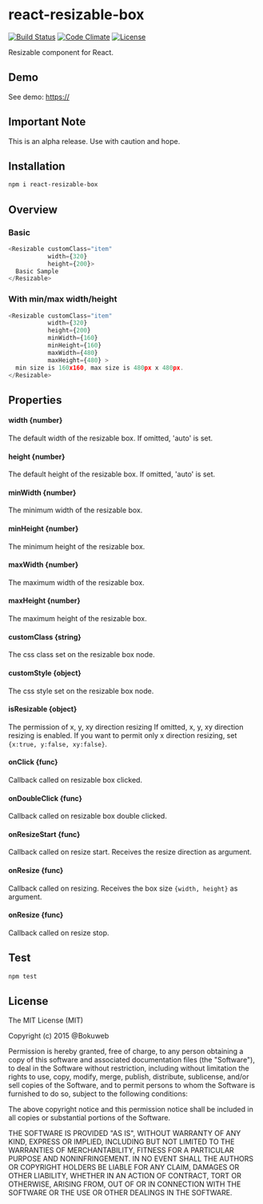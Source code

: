 # react-resizable-box

[![Build Status](https://travis-ci.org/bokuweb/react-resizable-box.svg)](https://travis-ci.org/bokuweb/react-resizable-box)
[![Code Climate](https://codeclimate.com/github/bokuweb/react-resizable-box/badges/gpa.svg)](https://codeclimate.com/github/bokuweb/react-resizable-box)
[![License](http://img.shields.io/npm/l/object.assign.svg)](https://github.com/bokuweb/react-resizable-box/blob/dev/LICENSE)

Resizable component for React.

## Demo

See demo: [https://](https://)

## Important Note

This is an alpha release. Use with caution and hope.

## Installation

```sh
npm i react-resizable-box
```

## Overview

### Basic

``` javascript
<Resizable customClass="item"
           width={320}
           height={200}>
  Basic Sample
</Resizable>
```

### With min/max width/height

``` javascript
<Resizable customClass="item"
           width={320}
           height={200}
           minWidth={160}
           minHeight={160}
           maxWidth={480}
           maxHeight={480} >
  min size is 160x160, max size is 480px x 480px.
</Resizable>
```
## Properties

#### width {number}

The default width of the resizable box.
If omitted, 'auto' is set.

#### height {number}

The default height of the resizable box.
If omitted, 'auto' is set.

#### minWidth {number}

The minimum width of the resizable box.

#### minHeight {number}

The minimum height of the resizable box.

#### maxWidth {number}

The maximum width of the resizable box.

#### maxHeight {number}

The maximum height of the resizable box.

#### customClass {string}

The css class set on the resizable box node.

#### customStyle {object}

The css style set on the resizable box node.

#### isResizable {object}

The permission of x, y, xy direction resizing
If omitted, x, y, xy direction resizing is enabled.
If you want to permit only x direction resizing, set `{x:true, y:false, xy:false}`. 

#### onClick {func}

Callback called on resizable box clicked.

#### onDoubleClick {func}

Callback called on resizable box double clicked.

#### onResizeStart {func}

Callback called on resize start.
Receives the resize direction as argument.

#### onResize {func}

Callback called on resizing.
Receives the box size `{width, height}` as argument.

#### onResize {func}

Callback called on resize stop.

## Test

``` sh
npm test
```

## License

The MIT License (MIT)

Copyright (c) 2015 @Bokuweb

Permission is hereby granted, free of charge, to any person obtaining a copy of this software and associated documentation files (the "Software"), to deal in the Software without restriction, including without limitation the rights to use, copy, modify, merge, publish, distribute, sublicense, and/or sell copies of the Software, and to permit persons to whom the Software is furnished to do so, subject to the following conditions:

The above copyright notice and this permission notice shall be included in all copies or substantial portions of the Software.

THE SOFTWARE IS PROVIDED "AS IS", WITHOUT WARRANTY OF ANY KIND, EXPRESS OR IMPLIED, INCLUDING BUT NOT LIMITED TO THE WARRANTIES OF MERCHANTABILITY, FITNESS FOR A PARTICULAR PURPOSE AND NONINFRINGEMENT. IN NO EVENT SHALL THE AUTHORS OR COPYRIGHT HOLDERS BE LIABLE FOR ANY CLAIM, DAMAGES OR OTHER LIABILITY, WHETHER IN AN ACTION OF CONTRACT, TORT OR OTHERWISE, ARISING FROM, OUT OF OR IN CONNECTION WITH THE SOFTWARE OR THE USE OR OTHER DEALINGS IN THE SOFTWARE.
